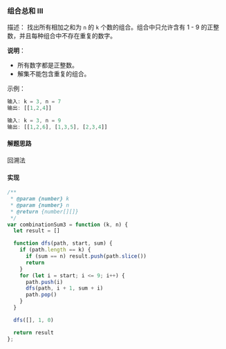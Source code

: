 ### 组合总和 III

描述：
找出所有相加之和为 `n` 的 `k` 个数的组合。组合中只允许含有 1 - 9 的正整数，并且每种组合中不存在重复的数字。

**说明**：

- 所有数字都是正整数。
- 解集不能包含重复的组合。 

示例：

```js
输入: k = 3, n = 7
输出: [[1,2,4]]
```

```js
输入: k = 3, n = 9
输出: [[1,2,6], [1,3,5], [2,3,4]]
```

#### 解题思路

回溯法

#### 实现
```js
/**
 * @param {number} k
 * @param {number} n
 * @return {number[][]}
 */
var combinationSum3 = function (k, n) {
  let result = []

  function dfs(path, start, sum) {
    if (path.length == k) {
      if (sum == n) result.push(path.slice())
      return
    }
    for (let i = start; i <= 9; i++) {
      path.push(i)
      dfs(path, i + 1, sum + i)
      path.pop()
    }
  }

  dfs([], 1, 0)

  return result
};

```

